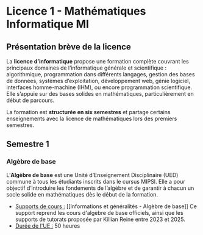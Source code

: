# Licence 1 - Mathématiques Informatique MI
## Présentation brève de la licence
La **licence d’informatique** propose une formation complète couvrant les principaux domaines de l’informatique générale et scientifique : algorithmique, programmation dans différents langages, gestion des bases de données, systèmes d’exploitation, développement web, génie logiciel, interfaces homme-machine (IHM), ou encore programmation scientifique.  
Elle s’appuie sur des bases solides en mathématiques, particulièrement en début de parcours.

La formation est **structurée en six semestres** et partage certains enseignements avec la licence de mathématiques lors des premiers semestres.

## Semestre 1
### Algèbre de base
L’**Algèbre de base** est une Unité d’Enseignement Disciplinaire (UED) commune à tous les étudiants inscrits dans le cursus MIPSI. Elle a pour objectif d’introduire les fondements de l’algèbre et de garantir à chacun un socle solide en mathématiques dès le début de la formation.
- <u>Supports de cours :</u> [[Informations et généralités - Algèbre de base]]
  Ce support reprend les cours d'algèbre de base officiels, ainsi que les supports de tutorats proposée par Killian Reine entre 2023 et 2025.
- <u>Durée de l'UE :</u> 50 heures
